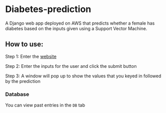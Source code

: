 # Diabetes-prediction
A Django web app deployed on AWS that predicts whether a female has diabetes based on the inputs given using a Support Vector Machine.

## How to use:
Step 1: Enter the [website](http://3.104.223.120:8000/)

Step 2: Enter the inputs for the user and click the submit button

Step 3: A window will pop up to show the values that you keyed in followed by the prediction

### Database

You can view past entries in the `DB` tab
